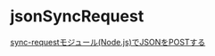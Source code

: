 # jsonSyncRequest

[sync-requestモジュール(Node.js)でJSONをPOSTする](http://designetwork.hatenablog.com/entry/2016/11/19/sync-request-post-node-js)

